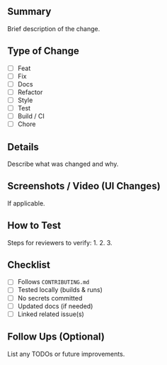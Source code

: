 ## Summary
Brief description of the change.

## Type of Change
- [ ] Feat
- [ ] Fix
- [ ] Docs
- [ ] Refactor
- [ ] Style
- [ ] Test
- [ ] Build / CI
- [ ] Chore

## Details
Describe what was changed and why.

## Screenshots / Video (UI Changes)
If applicable.

## How to Test
Steps for reviewers to verify:
1. 
2. 
3. 

## Checklist
- [ ] Follows `CONTRIBUTING.md`
- [ ] Tested locally (builds & runs)
- [ ] No secrets committed
- [ ] Updated docs (if needed)
- [ ] Linked related issue(s)

## Follow Ups (Optional)
List any TODOs or future improvements.
